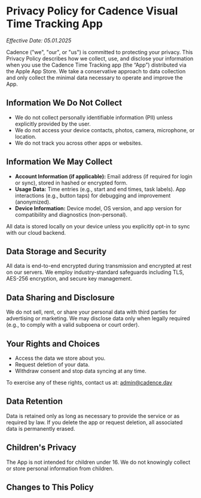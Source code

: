 <div class="legal-bg">

# Privacy Policy for Cadence Visual Time Tracking App

_Effective Date: 05.01.2025_

Cadence ("we", "our", or "us") is committed to protecting your privacy. This Privacy Policy describes how we collect, use, and disclose your information when you use the Cadence Time Tracking app (the “App”) distributed via the Apple App Store. We take a conservative approach to data collection and only collect the minimal data necessary to operate and improve the App.

## Information We Do Not Collect

- We do not collect personally identifiable information (PII) unless explicitly provided by the user.
- We do not access your device contacts, photos, camera, microphone, or location.
- We do not track you across other apps or websites.

## Information We May Collect

- **Account Information (if applicable):** Email address (if required for login or sync), stored in hashed or encrypted form.
- **Usage Data:** Time entries (e.g., start and end times, task labels). App interactions (e.g., button taps) for debugging and improvement (anonymized).
- **Device Information:** Device model, OS version, and app version for compatibility and diagnostics (non-personal).

All data is stored locally on your device unless you explicitly opt-in to sync with our cloud backend.

## Data Storage and Security

All data is end-to-end encrypted during transmission and encrypted at rest on our servers. We employ industry-standard safeguards including TLS, AES-256 encryption, and secure key management.

## Data Sharing and Disclosure

We do not sell, rent, or share your personal data with third parties for advertising or marketing. We may disclose data only when legally required (e.g., to comply with a valid subpoena or court order).

## Your Rights and Choices

- Access the data we store about you.
- Request deletion of your data.
- Withdraw consent and stop data syncing at any time.

To exercise any of these rights, contact us at: [admin@cadence.day](mailto:admin@cadence.day)

## Data Retention

Data is retained only as long as necessary to provide the service or as required by law. If you delete the app or request deletion, all associated data is permanently erased.

## Children's Privacy

The App is not intended for children under 16. We do not knowingly collect or store personal information from children.

## Changes to This Policy

</div>
